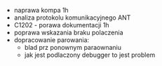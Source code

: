 - naprawa kompa 1h
- analiza protokolu komunikacyjnego ANT
- C1202 - porawa dokumentacji 1h
- poprawa wskazania braku polaczenia
- dopracowanie parowania:
	- blad prz ponownym paraownaniu
	- jak jest podlaczony debugger to jest problem


